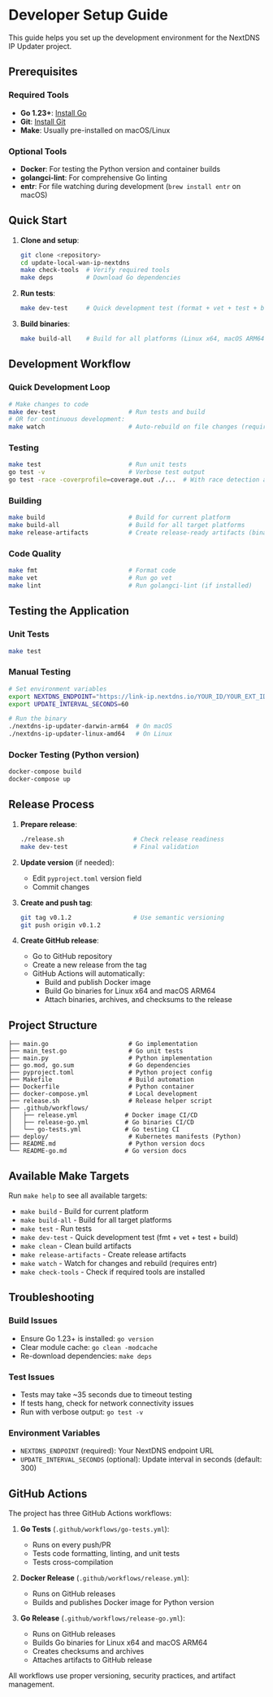 # Developer Setup Guide

This guide helps you set up the development environment for the NextDNS IP Updater project.

## Prerequisites

### Required Tools
- **Go 1.23+**: [Install Go](https://golang.org/doc/install)
- **Git**: [Install Git](https://git-scm.com/downloads)
- **Make**: Usually pre-installed on macOS/Linux

### Optional Tools
- **Docker**: For testing the Python version and container builds
- **golangci-lint**: For comprehensive Go linting
- **entr**: For file watching during development (`brew install entr` on macOS)

## Quick Start

1. **Clone and setup**:
   ```bash
   git clone <repository>
   cd update-local-wan-ip-nextdns
   make check-tools  # Verify required tools
   make deps         # Download Go dependencies
   ```

2. **Run tests**:
   ```bash
   make dev-test     # Quick development test (format + vet + test + build)
   ```

3. **Build binaries**:
   ```bash
   make build-all    # Build for all platforms (Linux x64, macOS ARM64)
   ```

## Development Workflow

### Quick Development Loop
```bash
# Make changes to code
make dev-test                    # Run tests and build
# OR for continuous development:
make watch                       # Auto-rebuild on file changes (requires entr)
```

### Testing
```bash
make test                        # Run unit tests
go test -v                       # Verbose test output
go test -race -coverprofile=coverage.out ./...  # With race detection and coverage
```

### Building
```bash
make build                       # Build for current platform
make build-all                   # Build for all target platforms
make release-artifacts           # Create release-ready artifacts (binaries + checksums)
```

### Code Quality
```bash
make fmt                         # Format code
make vet                         # Run go vet
make lint                        # Run golangci-lint (if installed)
```

## Testing the Application

### Unit Tests
```bash
make test
```

### Manual Testing
```bash
# Set environment variables
export NEXTDNS_ENDPOINT="https://link-ip.nextdns.io/YOUR_ID/YOUR_EXT_ID"
export UPDATE_INTERVAL_SECONDS=60

# Run the binary
./nextdns-ip-updater-darwin-arm64  # On macOS
./nextdns-ip-updater-linux-amd64   # On Linux
```

### Docker Testing (Python version)
```bash
docker-compose build
docker-compose up
```

## Release Process

1. **Prepare release**:
   ```bash
   ./release.sh                   # Check release readiness
   make dev-test                  # Final validation
   ```

2. **Update version** (if needed):
   - Edit `pyproject.toml` version field
   - Commit changes

3. **Create and push tag**:
   ```bash
   git tag v0.1.2                 # Use semantic versioning
   git push origin v0.1.2
   ```

4. **Create GitHub release**:
   - Go to GitHub repository
   - Create a new release from the tag
   - GitHub Actions will automatically:
     - Build and publish Docker image
     - Build Go binaries for Linux x64 and macOS ARM64
     - Attach binaries, archives, and checksums to the release

## Project Structure

```
├── main.go                      # Go implementation
├── main_test.go                 # Go unit tests
├── main.py                      # Python implementation
├── go.mod, go.sum               # Go dependencies
├── pyproject.toml               # Python project config
├── Makefile                     # Build automation
├── Dockerfile                   # Python container
├── docker-compose.yml           # Local development
├── release.sh                   # Release helper script
├── .github/workflows/
│   ├── release.yml             # Docker image CI/CD
│   ├── release-go.yml          # Go binaries CI/CD
│   └── go-tests.yml            # Go testing CI
├── deploy/                      # Kubernetes manifests (Python)
├── README.md                    # Python version docs
└── README-go.md                # Go version docs
```

## Available Make Targets

Run `make help` to see all available targets:

- `make build` - Build for current platform
- `make build-all` - Build for all target platforms  
- `make test` - Run tests
- `make dev-test` - Quick development test (fmt + vet + test + build)
- `make clean` - Clean build artifacts
- `make release-artifacts` - Create release artifacts
- `make watch` - Watch for changes and rebuild (requires entr)
- `make check-tools` - Check if required tools are installed

## Troubleshooting

### Build Issues
- Ensure Go 1.23+ is installed: `go version`
- Clear module cache: `go clean -modcache`
- Re-download dependencies: `make deps`

### Test Issues
- Tests may take ~35 seconds due to timeout testing
- If tests hang, check for network connectivity issues
- Run with verbose output: `go test -v`

### Environment Variables
- `NEXTDNS_ENDPOINT` (required): Your NextDNS endpoint URL
- `UPDATE_INTERVAL_SECONDS` (optional): Update interval in seconds (default: 300)

## GitHub Actions

The project has three GitHub Actions workflows:

1. **Go Tests** (`.github/workflows/go-tests.yml`):
   - Runs on every push/PR
   - Tests code formatting, linting, and unit tests
   - Tests cross-compilation

2. **Docker Release** (`.github/workflows/release.yml`):
   - Runs on GitHub releases
   - Builds and publishes Docker image for Python version

3. **Go Release** (`.github/workflows/release-go.yml`):
   - Runs on GitHub releases  
   - Builds Go binaries for Linux x64 and macOS ARM64
   - Creates checksums and archives
   - Attaches artifacts to GitHub release

All workflows use proper versioning, security practices, and artifact management.

